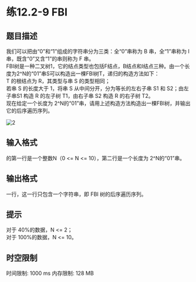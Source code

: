 # 练12.2-9  FBI

## 题目描述

我们可以把由“0”和“1”组成的字符串分为三类：全“0”串称为 B 串，全“1”串称为 I 串，既含“0”又含“1”的串则称为 F 串。   
FBI树是一种二叉树1，它的结点类型也包括F结点，B结点和I结点三种。由一个长度为2^N的“01”串S可以构造出一棵FBI树T，递归的构造方法如下：   
T 的根结点为 R，其类型与串 S 的类型相同；   
若串 S 的长度大于 1，将串 S 从中间分开，分为等长的左右子串 S1 和 S2；由左子串S1 构造 R 的左子树 T1，由右子串 S2 构造 R 的右子树 T2。   
现在给定一个长度为 2^N的“01”串，请用上述构造方法构造出一棵FBI树，并输出它的后序遍历序列。

![2](https://cdn.luogu.com.cn/upload/image_hosting/6hme8gwo.png)

## 输入格式

的第一行是一个整数N（0 <= N <= 10），第二行是一个长度为 2^N的“01”串。

## 输出格式

一行，这一行只包含一个字符串，即 FBI 树的后序遍历序列。

## 提示

对于 40%的数据，N <= 2；   
对于 100%的数据，N <= 10。

## 时空限制

时间限制: 1000 ms
内存限制: 128 MB
